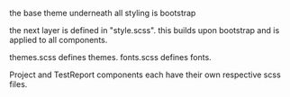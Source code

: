 the base theme underneath all styling is bootstrap

the next layer is defined in "style.scss". this builds upon bootstrap and is applied to all components.

themes.scss defines themes.
fonts.scss defines fonts.

Project and TestReport components each have their own respective scss files.
